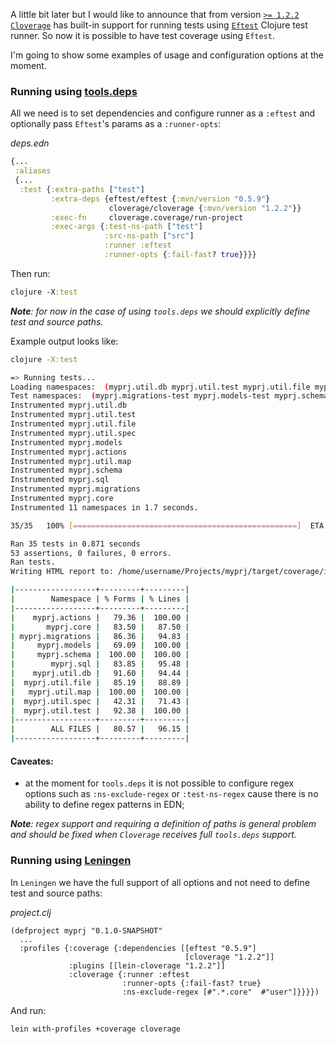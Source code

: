A little bit later but I would like to announce that from 
version [`>= 1.2.2`](https://github.com/cloverage/cloverage/blob/master/CHANGELOG.md#122) 
[`Cloverage`](https://github.com/cloverage/cloverage) has built-in support 
for running tests using [`Eftest`](https://github.com/weavejester/eftest) Clojure test runner. 
So now it is possible to have test coverage using `Eftest`.

I'm going to show some examples of usage and configuration options at the moment.

### Running using [tools.deps](https://clojure.org/guides/deps_and_cli)

All we need is to set dependencies and configure runner as a `:eftest` 
and optionally pass `Eftest`'s params as a `:runner-opts`:

*deps.edn*
```clojure
{...
 :aliases
 {...
  :test {:extra-paths ["test"]
         :extra-deps {eftest/eftest {:mvn/version "0.5.9"}
                      cloverage/cloverage {:mvn/version "1.2.2"}}
         :exec-fn     cloverage.coverage/run-project
         :exec-args {:test-ns-path ["test"]
                     :src-ns-path ["src"]
                     :runner :eftest
                     :runner-opts {:fail-fast? true}}}}
```

Then run:

```clojure
clojure -X:test
```

***Note**: for now in the case of using `tools.deps` we should explicitly define 
test and source paths.*

Example output looks like:

```bash
clojure -X:test

=> Running tests...
Loading namespaces:  (myprj.util.db myprj.util.test myprj.util.file myprj.util.spec myprj.models myprj.actions myprj.util.map myprj.schema myprj.sql myprj.migrations myprj.core)
Test namespaces:  (myprj.migrations-test myprj.models-test myprj.schema-test myprj.testing-config)
Instrumented myprj.util.db
Instrumented myprj.util.test
Instrumented myprj.util.file
Instrumented myprj.util.spec
Instrumented myprj.models
Instrumented myprj.actions
Instrumented myprj.util.map
Instrumented myprj.schema
Instrumented myprj.sql
Instrumented myprj.migrations
Instrumented myprj.core
Instrumented 11 namespaces in 1.7 seconds.

35/35   100% [==================================================]  ETA: 00:00

Ran 35 tests in 0.871 seconds
53 assertions, 0 failures, 0 errors.
Ran tests.
Writing HTML report to: /home/username/Projects/myprj/target/coverage/index.html

|------------------+---------+---------|
|        Namespace | % Forms | % Lines |
|------------------+---------+---------|
|    myprj.actions |   79.36 |  100.00 |
|       myprj.core |   83.50 |   87.50 |
| myprj.migrations |   86.36 |   94.83 |
|     myprj.models |   69.09 |  100.00 |
|     myprj.schema |  100.00 |  100.00 |
|        myprj.sql |   83.85 |   95.48 |
|    myprj.util.db |   91.60 |   94.44 |
|  myprj.util.file |   85.19 |   88.89 |
|   myprj.util.map |  100.00 |  100.00 |
|  myprj.util.spec |   42.31 |   71.43 |
|  myprj.util.test |   92.38 |  100.00 |
|------------------+---------+---------|
|        ALL FILES |   80.57 |   96.15 |
|------------------+---------+---------|
```

#### Caveates:
- at the moment for `tools.deps` it is not possible to configure regex options such as `:ns-exclude-regex`
or `:test-ns-regex` cause there is no ability to define regex patterns in EDN;

***Note**: regex support and requiring a definition of paths is general 
problem and should be fixed when `Cloverage` receives full `tools.deps` support.*


### Running using [Leningen](https://leiningen.org/)

In `Leningen` we have the full support of all options 
and not need to define test and source paths:

*project.clj*
```
(defproject myprj "0.1.0-SNAPSHOT"
  ...
  :profiles {:coverage {:dependencies [[eftest "0.5.9"]
                                       [cloverage "1.2.2"]]
             :plugins [[lein-cloverage "1.2.2"]]
             :cloverage {:runner :eftest
                         :runner-opts {:fail-fast? true}
                         :ns-exclude-regex [#".*.core"  #"user"]}}}})
```

And run:

```
lein with-profiles +coverage cloverage
```
